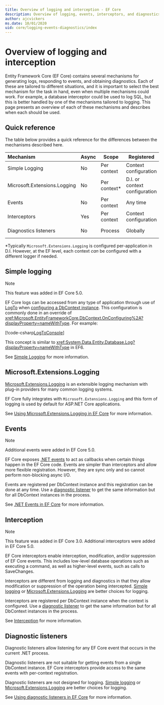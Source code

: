 ```yaml
---
title: Overview of logging and interception - EF Core
description: Overview of logging, events, interceptors, and diagnostics for EF Core  
author: ajcvickers
ms.date: 10/01/2020
uid: core/logging-events-diagnostics/index
---
```


# Overview of logging and interception

Entity Framework Core (EF Core) contains several mechanisms for generating logs, responding to events, and obtaining diagnostics. Each of these are tailored to different situations, and it is important to select the best mechanism for the task in hand, even when multiple mechanisms could work. For example, a database interceptor could be used to log SQL, but this is better handled by one of the mechanisms tailored to logging. This page presents an overview of each of these mechanisms and describes when each should be used.

## Quick reference

The table below provides a quick reference for the differences between the mechanisms described here.

| Mechanism |  Async | Scope | Registered | Intended use
|:----------|--------|-------|------------|-------------
| Simple Logging | No | Per context | Context configuration | Development-time logging
| Microsoft.Extensions.Logging | No | Per context* | D.I. or context configuration | Production logging
| Events | No | Per context | Any time | Reacting to EF events
| Interceptors | Yes | Per context | Context configuration | Manipulating EF operations
| Diagnostics listeners | No | Process | Globally | Application diagnostics

*Typically `Microsoft.Extensions.Logging` is configured per-application in D.I. However, at the EF level, each context _can_ be configured with a different logger if needed.

## Simple logging

> [!NOTE]
> This feature was added in EF Core 5.0.

EF Core logs can be accessed from any type of application through use of [LogTo](https://github.com/dotnet/efcore/blob/ec3df8fd7e4ea4ebeebfa747619cef37b23ab2c6/src/EFCore/DbContextOptionsBuilder.cs#L135) <!-- Issue #2748 <xref:Microsoft.EntityFrameworkCore.DbContextOptionsBuilder.LogTo%2A> --> when [configuring a DbContext instance](xref:core/dbcontext-configuration/index). This configuration is commonly done in an override of <xref:Microsoft.EntityFrameworkCore.DbContext.OnConfiguring%2A?displayProperty=nameWithType>. For example:

<!--
    protected override void OnConfiguring(DbContextOptionsBuilder optionsBuilder)
        => optionsBuilder.LogTo(Console.WriteLine);
-->
[!code-csharp[LogToConsole](../../../samples/core/Miscellaneous/Logging/SimpleLogging/Program.cs?name=LogToConsole)]

This concept is similar to <xref:System.Data.Entity.Database.Log?displayProperty=nameWithType> in EF6.

See [Simple Logging](xref:core/logging-events-diagnostics/simple-logging) for more information.

## Microsoft.Extensions.Logging

[Microsoft.Extensions.Logging](/dotnet/core/extensions/logging) is an extensible logging mechanism with plug-in providers for many common logging systems.

EF Core fully integrates with `Microsoft.Extensions.Logging` and this form of logging is used by default for ASP.NET Core applications.

See [Using Microsoft.Extensions.Logging in EF Core](xref:core/miscellaneous/events/extensions-logging) for more information.

## Events

> [!NOTE]
> Additional events were added in EF Core 5.0.

EF Core exposes [.NET events](/dotnet/standard/events/) to act as callbacks when certain things happen in the EF Core code. Events are simpler than interceptors and allow more flexible registration. However, they are sync only and so cannot perform non-blocking async I/O.

Events are registered per DbContext instance and this registration can be done at any time. Use a [diagnostic listener](xref:core/miscellaneous/events/diagnostics) to get the same information but for all DbContext instances in the process.

See [.NET Events in EF Core](xref:core/miscellaneous/events/dotnet-events) for more information.

## Interception

> [!NOTE]
> This feature was added in EF Core 3.0. Additional interceptors were added in EF Core 5.0.

EF Core interceptors enable interception, modification, and/or suppression of EF Core events. This includes low-level database operations such as executing a command, as well as higher-level events, such as calls to SaveChanges.

Interceptors are different from logging and diagnostics in that they allow modification or suppression of the operation being intercepted. [Simple logging](xref:core/miscellaneous/events/simple-logging) or [Microsoft.Extensions.Logging](xref:core/miscellaneous/events/extensions-logging) are better choices for logging.

Interceptors are registered per DbContext instance when the context is configured. Use a [diagnostic listener](xref:core/miscellaneous/events/diagnostics) to get the same information but for all DbContext instances in the process.

See [Interception](xref:core/miscellaneous/events/interception) for more information.

## Diagnostic listeners

Diagnostic listeners allow listening for any EF Core event that occurs in the current .NET process.

Diagnostic listeners are not suitable for getting events from a single DbContext instance. EF Core interceptors provide access to the same events with per-context registration.

Diagnostic listeners are not designed for logging. [Simple logging](xref:core/miscellaneous/events/simple-logging) or [Microsoft.Extensions.Logging](xref:core/miscellaneous/events/extensions-logging) are better choices for logging.

See [Using diagnostic listeners in EF Core](xref:core/miscellaneous/events/diagnostics) for more information.
